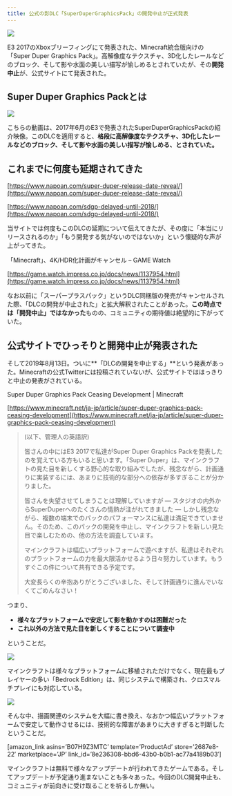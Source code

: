 ```yaml
---
title: 公式の影DLC「SuperDuperGraphicsPack」の開発中止が正式発表
---
```


![](https://cdn-ak.f.st-hatena.com/images/fotolife/s/sasigume/20210208/20210208113351.png)

E3 2017のXboxブリーフィングにて発表された、Minecraft統合版向けの「Super Duper Graphics Pack」。高解像度なテクスチャ、3D化したレールなどのブロック、そして影や水面の美しい描写が愉しめるとされていたが、その**開発中止**が、公式サイトにて発表された。

## Super Duper Graphics Packとは

[![](https://cdn-ak.f.st-hatena.com/images/fotolife/s/sasigume/20210208/20210208094220.png)](https://www.napoan.com/wp-content/uploads/2017/11/2017-09-25-23.31.03-Google-Chrome-napoan.com__ipoosy.png)

[](https://www.napoan.com/wp-content/uploads/2019/08/2017-09-25-23.22.53-Preview_nwugl6.jfif)

[](https://www.napoan.com/wp-content/uploads/2019/08/2017-09-25-23.23.54-Google-Chrome-napoan.com__oqzrkj.jfif)

こちらの動画は、2017年6月のE3で発表されたSuperDuperGraphicsPackの紹介映像。このDLCを適用すると、**格段に高解像度なテクスチャ、3D化したレールなどのブロック、そして影や水面の美しい描写が愉しめる、とされていた。**

## これまでに何度も延期されてきた

[https://www.napoan.com/super-duper-release-date-reveal/](https://www.napoan.com/super-duper-release-date-reveal/)

[https://www.napoan.com/sdgp-delayed-until-2018/](https://www.napoan.com/sdgp-delayed-until-2018/)

当サイトでは何度もこのDLCの延期について伝えてきたが、その度に「本当にリリースされるのか」「もう開発する気がないのではないか」という懐疑的な声が上がってきた。

「Minecraft」、4K/HDR化計画がキャンセル – GAME Watch

[https://game.watch.impress.co.jp/docs/news/1137954.html](https://game.watch.impress.co.jp/docs/news/1137954.html)

なお以前に「スーパープラスパック」というDLC同梱版の発売がキャンセルされた際、「DLCの開発が中止された」と拡大解釈されたことがあった。**この時点では「開発中止」ではなかった**ものの、コミュニティの期待値は絶望的に下がっていた。

## 公式サイトでひっそりと開発中止が発表された

そして2019年8月13日。ついに**「DLCの開発を中止する」**という発表があった。Minecraftの公式Twitterには投稿されていないが、公式サイトでははっきりと中止の発表がされている。

Super Duper Graphics Pack Ceasing Development | Minecraft

[https://www.minecraft.net/ja-jp/article/super-duper-graphics-pack-ceasing-development](https://www.minecraft.net/ja-jp/article/super-duper-graphics-pack-ceasing-development)

> (以下、管理人の英語訳)
> 
> 皆さんの中にはE3 2017で私達がSuper Duper Graphics Packを発表したのを覚えている方もいると思います。「Super Duper」は、マインクラフトの見た目を新しくする野心的な取り組みでしたが、残念ながら、計画通りに実装するには、あまりに技術的な部分への依存が多すぎることが分かりました。
> 
> 皆さんを失望させてしまうことは理解していますが ― スタジオの内外からSuperDuperへのたくさんの情熱が注がれてきました ― しかし残念ながら、複数の端末でのパックのパフォーマンスに私達は満足できていません。そのため、このパックの開発を中止し、マインクラフトを新しい見た目で楽しむための、他の方法を調査しています。
> 
> マインクラフトは幅広いプラットフォームで遊べますが、私達はそれぞれのプラットフォームの力を最大限活かせるよう日々努力しています。もうすぐこの件について共有できる予定です。
> 
> 大変長らくの辛抱ありがとうございました、そして計画通りに進んでいなくてごめんなさい！

つまり、

*   **様々なプラットフォームで安定して影を動かすのは困難だった**
*   **これ以外の方法で見た目を新しくすることについて調査中**

ということだ。

![](https://cdn-ak.f.st-hatena.com/images/fotolife/s/sasigume/20210208/20210208095437.png)

マインクラフトは様々なプラットフォームに移植されただけでなく、現在最もプレイヤーの多い「Bedrock Edition」は、同じシステムで構築され、クロスマルチプレイにも対応している。

![](https://cdn-ak.f.st-hatena.com/images/fotolife/s/sasigume/20210208/20210208093529.png) [](https://www.napoan.com/wp-content/uploads/2019/08/2017-09-25-23.26.12-Preview_pqwfx0.jfif)

そんな中、描画関連のシステムを大幅に書き換え、なおかつ幅広いプラットフォームで安定して動作させるには、技術的な障害があまりに大きすぎると判断したということだ。

\[amazon\_link asins=’B07H9Z3MTC’ template=’ProductAd’ store=’2687e8-22′ marketplace=’JP’ link\_id=’8e236308-bbd6-43b0-b0b1-ac77a4189b03′\]

マインクラフトは無料で様々なアップデートが行われてきたゲームである。そしてアップデートが予定通り進まないことも多々あった。今回のDLC開発中止も、コミュニティが前向きに受け取ることを祈るしか無い。
